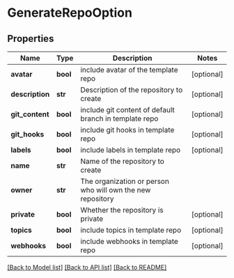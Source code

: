 # GenerateRepoOption

## Properties
Name | Type | Description | Notes
------------ | ------------- | ------------- | -------------
**avatar** | **bool** | include avatar of the template repo | [optional] 
**description** | **str** | Description of the repository to create | [optional] 
**git_content** | **bool** | include git content of default branch in template repo | [optional] 
**git_hooks** | **bool** | include git hooks in template repo | [optional] 
**labels** | **bool** | include labels in template repo | [optional] 
**name** | **str** | Name of the repository to create | 
**owner** | **str** | The organization or person who will own the new repository | 
**private** | **bool** | Whether the repository is private | [optional] 
**topics** | **bool** | include topics in template repo | [optional] 
**webhooks** | **bool** | include webhooks in template repo | [optional] 

[[Back to Model list]](../README.md#documentation-for-models) [[Back to API list]](../README.md#documentation-for-api-endpoints) [[Back to README]](../README.md)


